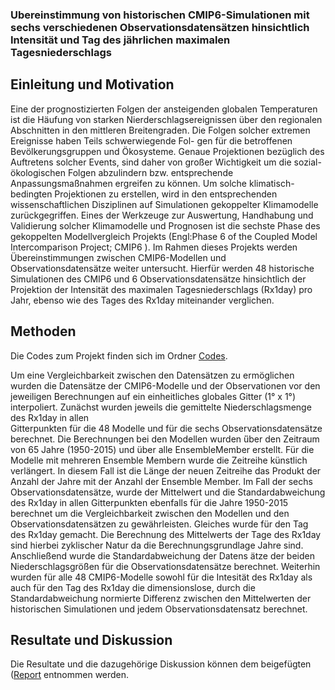 ### Ubereinstimmung von historischen CMIP6-Simulationen mit sechs verschiedenen Observationsdatensätzen hinsichtlich Intensität und Tag des jährlichen maximalen Tagesniederschlags

## Einleitung und Motivation

Eine der prognostizierten Folgen der ansteigenden globalen Temperaturen ist die Häufung
von starken Nierderschlagsereignissen über den regionalen Abschnitten in den mittleren
Breitengraden. Die Folgen solcher extremen Ereignisse haben Teils schwerwiegende Fol-
gen für die betroffenen Bevölkerungsgruppen und Ökosysteme. Genaue Projektionen
bezüglich des Auftretens solcher Events, sind daher von großer Wichtigkeit um die sozial-
ökologischen Folgen abzulindern bzw. entsprechende Anpassungsmaßnahmen ergreifen zu
können.
Um solche klimatisch-bedingten Projektionen zu erstellen, wird in den entsprechenden
wissenschaftlichen Disziplinen auf Simulationen gekoppelter Klimamodelle zurückgegriffen.
Eines der Werkzeuge zur Auswertung, Handhabung und Validierung solcher Klimamodelle und Prognosen ist die sechste Phase des gekoppelten Modellvergleich Projekts (Engl:Phase 6 of the Coupled Model Intercomparison Project; CMIP6 ). Im
Rahmen dieses Projekts werden Übereinstimmungen zwischen CMIP6-Modellen und Observationsdatensätze weiter
untersucht. Hierfür werden 48 historische Simulationen des CMIP6 und 6 Observationsdatensätze hinsichtlich der Projektion der Intensität des maximalen Tagesniederschlags (Rx1day) pro Jahr, ebenso wie des Tages des Rx1day miteinander verglichen.

## Methoden

Die Codes zum Projekt finden sich im Ordner [Codes](http://drdanielappel.de "Mathe- und Infoseite").

Um eine Vergleichbarkeit zwischen den Datensätzen zu ermöglichen wurden die Datensätze der CMIP6-Modelle und der Observationen vor den jeweiligen
Berechnungen auf ein einheitliches globales Gitter (1° x 1°) interpoliert. Zunächst wurden jeweils die gemittelte Niederschlagsmenge des Rx1day in allen  
Gitterpunkten für die 48 Modelle und für die sechs Observationsdatensätze berechnet. Die Berechnungen bei den
Modellen wurden  ̈über den  Zeitraum von 65 Jahre (1950-2015) und über alle EnsembleMember erstellt. Für die Modelle mit mehreren Ensemble Membern wurde die
Zeitreihe künstlich verlängert. In diesem Fall ist die Länge der neuen Zeitreihe das Produkt der Anzahl der Jahre mit der Anzahl der Ensemble Member. Im
Fall der sechs Observationsdatensätze, wurde der Mittelwert und die Standardabweichung des Rx1day in allen
Gitterpunkten ebenfalls für die Jahre 1950-2015 berechnet um die Vergleichbarkeit zwischen den Modellen und den Observationsdatensätzen zu gewährleisten.
Gleiches wurde für den Tag des Rx1day gemacht. Die Berechnung des Mittelwerts der Tage des Rx1day
sind hierbei zyklischer Natur da die Berechnungsgrundlage Jahre sind. Anschließend wurde die Standardabweichung der Datens ̈atze der beiden
Niederschlagsgrößen für die Observationsdatensätze berechnet. Weiterhin wurden für alle 48 CMIP6-Modelle sowohl
für die Intesität des Rx1day als auch für den Tag des Rx1day die dimensionslose, durch
die Standardabweichung normierte Differenz zwischen den Mittelwerten der historischen Simulationen und jedem Observationsdatensatz berechnet.

## Resultate und Diskussion

Die Resultate und die dazugehörige Diskussion können dem beigefügten ([Report](http://drdanielappel.de "Mathe- und Infoseite") entnommen werden.
